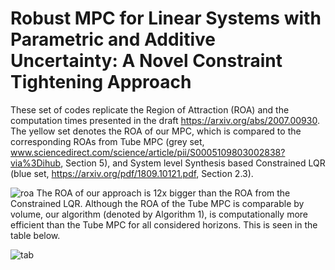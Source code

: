 # Robust MPC for Linear Systems with Parametric and Additive Uncertainty: A Novel Constraint Tightening Approach 

These set of codes replicate the Region of Attraction (ROA) and the computation times presented in the draft https://arxiv.org/abs/2007.00930. The yellow set denotes the ROA of our MPC, which is compared to the corresponding ROAs from Tube MPC (grey set, www.sciencedirect.com/science/article/pii/S0005109803002838?via%3Dihub, Section 5), and System level Synthesis based Constrained LQR (blue set, https://arxiv.org/pdf/1809.10121.pdf, Section 2.3).  

![roa](https://user-images.githubusercontent.com/12418616/115236563-571b9800-a0d0-11eb-8509-ce53fdce4aec.png)
The ROA of our approach is 12x bigger than the ROA from the Constrained LQR. Although the ROA of the Tube MPC is comparable by volume, our algorithm (denoted by Algorithm 1), is computationally more efficient than the Tube MPC for all considered horizons. This is seen in the table below. 

![tab](https://user-images.githubusercontent.com/12418616/115236885-c1343d00-a0d0-11eb-90a2-c0c96e110da8.png)
